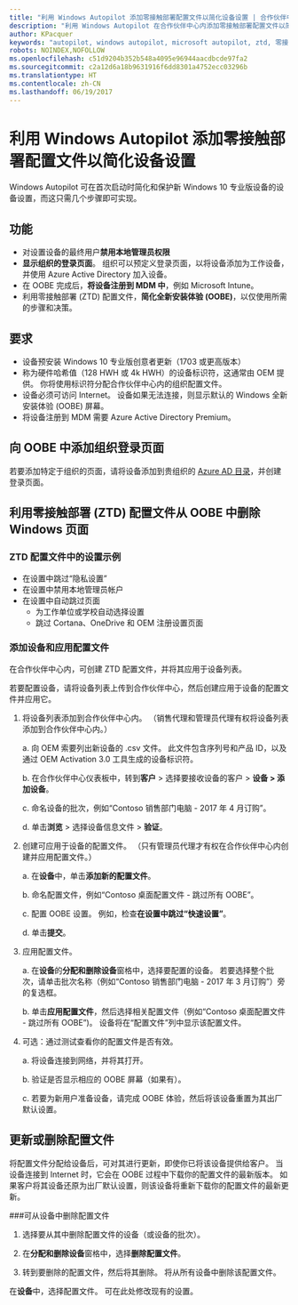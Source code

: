 ```yaml
---
title: "利用 Windows Autopilot 添加零接触部署配置文件以简化设备设置 | 合作伙伴中心"
description: "利用 Windows Autopilot 在合作伙伴中心内添加零接触部署配置文件以简化设备设置"
author: KPacquer
keywords: "autopilot, windows autopilot, microsoft autopilot, ztd, 零接触部署, oobe, 登录屏幕"
robots: NOINDEX,NOFOLLOW
ms.openlocfilehash: c51d9204b352b548a4095e96944aacdbcde97fa2
ms.sourcegitcommit: c2a12d6a18b9631916f6dd8301a4752ecc03296b
ms.translationtype: HT
ms.contentlocale: zh-CN
ms.lasthandoff: 06/19/2017
---
```

# <a name="add-a-zero-touch-deployment-profile-to-simplify-device-setup-with-windows-autopilot"></a>利用 Windows Autopilot 添加零接触部署配置文件以简化设备设置

Windows Autopilot 可在首次启动时简化和保护新 Windows 10 专业版设备的设备设置，而这只需几个步骤即可实现。 

## <a name="features"></a>功能

*  对设置设备的最终用户**禁用本地管理员权限**
*  **显示组织的登录页面**。 组织可以预定义登录页面，以将设备添加为工作设备，并使用 Azure Active Directory 加入设备。
*  在 OOBE 完成后，**将设备注册到 MDM 中**，例如 Microsoft Intune。
*  利用零接触部署 (ZTD) 配置文件，**简化全新安装体验 (OOBE)**，以仅使用所需的步骤和决策。 

## <a name="requirements"></a>要求

*  设备预安装 Windows 10 专业版创意者更新（1703 或更高版本）
*  称为硬件哈希值（128 HWH 或 4k HWH）的设备标识符，这通常由 OEM 提供。 你将使用标识符分配合作伙伴中心内的组织配置文件。
*  设备必须可访问 Internet。 设备如果无法连接，则显示默认的 Windows 全新安装体验 (OOBE) 屏幕。
*  将设备注册到 MDM 需要 Azure Active Directory Premium。

## <a name="add-organization-login-pages-to-oobe"></a>向 OOBE 中添加组织登录页面

若要添加特定于组织的页面，请将设备添加到贵组织的 [Azure AD 目录](https://go.microsoft.com/fwlink/?linkid=848958)，并创建登录页面。


## <a name="remove--windows-pages-from-oobe-with-a-zero-touch-deployment-ztd-profile"></a>利用零接触部署 (ZTD) 配置文件从 OOBE 中删除 Windows 页面

### <a name="examples-of-settings-in-a-ztd-profile"></a>ZTD 配置文件中的设置示例
*  在设置中跳过“隐私设置”
*  在设置中禁用本地管理员帐户
*  在设置中自动跳过页面
   *  为工作单位或学校自动选择设置
   *  跳过 Cortana、OneDrive 和 OEM 注册设置页面

### <a name="add-devices-and-apply-a-profile"></a>添加设备和应用配置文件

在合作伙伴中心内，可创建 ZTD 配置文件，并将其应用于设备列表。

若要配置设备，请将设备列表上传到合作伙伴中心，然后创建应用于设备的配置文件并应用它。

1.  将设备列表添加到合作伙伴中心内。 （销售代理和管理员代理有权将设备列表添加到合作伙伴中心内。）

    a.  向 OEM 索要列出新设备的 .csv 文件。 此文件包含序列号和产品 ID，以及通过 OEM Activation 3.0 工具生成的设备标识符。 

    b.  在合作伙伴中心仪表板中，转到**客户** > 选择要接收设备的客户 > **设备 > 添加设备**。

    c.  命名设备的批次，例如“Contoso 销售部门电脑 - 2017 年 4 月订购”。 

    d.  单击**浏览** > 选择设备信息文件 > **验证**。

2.  创建可应用于设备的配置文件。 （只有管理员代理才有权在合作伙伴中心内创建并应用配置文件。）

    a.  在**设备**中，单击**添加新的配置文件**。

    b.  命名配置文件，例如“Contoso 桌面配置文件 - 跳过所有 OOBE”。

    c.  配置 OOBE 设置。 例如，检查**在设置中跳过“快速设置”**。

    d.  单击**提交**。

3.  应用配置文件。

    a.  在**设备**的**分配和删除设备**窗格中，选择要配置的设备。 若要选择整个批次，请单击批次名称（例如“Contoso 销售部门电脑 - 2017 年 3 月订购”）旁的复选框。

    b.  单击**应用配置文件**，然后选择相关配置文件（例如“Contoso 桌面配置文件 - 跳过所有 OOBE”)。 设备将在“配置文件”列中显示该配置文件。

4.  可选：通过测试查看你的配置文件是否有效。

    a.  将设备连接到网络，并将其打开。

    b.  验证是否显示相应的 OOBE 屏幕（如果有）。

    c.  若要为新用户准备设备，请完成 OOBE 体验，然后将该设备重置为其出厂默认设置。


## <a name="to-update-or-delete-a-profile"></a>更新或删除配置文件 

将配置文件分配给设备后，可对其进行更新，即使你已将该设备提供给客户。 当设备连接到 Internet 时，它会在 OOBE 过程中下载你的配置文件的最新版本。 如果客户将其设备还原为出厂默认设置，则该设备将重新下载你的配置文件的最新更新。 

###<a name="you-can-remove-a-profile-from-a-device"></a>可从设备中删除配置文件
1. 选择要从其中删除配置文件的设备（或设备的批次）。 

2. 在**分配和删除设备**窗格中，选择**删除配置文件**。

3. 转到要删除的配置文件，然后将其删除。 将从所有设备中删除该配置文件。


在**设备**中，选择配置文件。 可在此处修改现有的设置。


